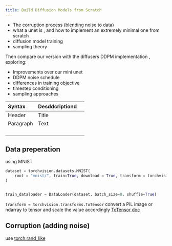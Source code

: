 ```yaml
---
title: Build Diffusion Models from Scratch
---
```


* The corruption process (blending noise to data)
* what a unet is , and how to implement an extremely minimal one from scratch
* diffusion model training
* sampling theory

Then compare our version with the diffusers DDPM implementation , exploring:
* Improvements over our mini unet
* DDPM noise schedule
* differences in training objective
* timestep conditioning
* sampling approaches


| Syntax    | Desddcriptiond |     |
| :-------- | :------------- | --- |
| Header    | Title<br>      |     |
| Paragraph | Text           |     |
|           |                |     |
|           |                |     |
|           |                |     |
|           |                |     |

## Data preperation
using MNIST
```python
dataset = torchvision.datasets.MNIST(
    root = "mnist/", train=True, download = True, transform = torchvision.transforms.ToTensor()
)


train_dataloader = DataLoader(dataset, batch_size=8, shuffle=True)
```

`transform = torchvision.transforms.ToTensor` convert a PIL image or ndarray to tensor and scale the value accordingly  [ToTensor doc](https://pytorch.org/vision/main/generated/torchvision.transforms.ToTensor.html)

## Corruption (adding noise)
use [torch.rand_like](https://pytorch.org/docs/stable/generated/torch.rand_like.html)



